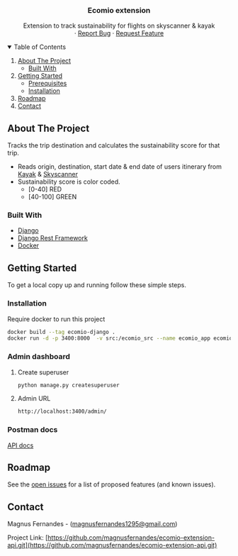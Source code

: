 <!-- PROJECT LOGO -->
<br />
<p align="center">
  <h3 align="center">Ecomio extension</h3>
  <p align="center">
    Extension to track sustainability for flights on skyscanner & kayak
    <br />
    ·
    <a href="https://github.com/magnusfernandes/ecomio-extension-api/issues">Report Bug</a>
    ·
    <a href="https://github.com/magnusfernandes/ecomio-extension-api/issues">Request Feature</a>
  </p>
</p>

<!-- TABLE OF CONTENTS -->
<details open="open">
  <summary>Table of Contents</summary>
  <ol>
    <li>
      <a href="#about-the-project">About The Project</a>
      <ul>
        <li><a href="#built-with">Built With</a></li>
      </ul>
    </li>
    <li>
      <a href="#getting-started">Getting Started</a>
      <ul>
        <li><a href="#prerequisites">Prerequisites</a></li>
        <li><a href="#installation">Installation</a></li>
      </ul>
    </li>
    <li><a href="#roadmap">Roadmap</a></li>
    <li><a href="#contact">Contact</a></li>
  </ol>
</details>

<!-- ABOUT THE PROJECT -->

## About The Project

Tracks the trip destination and calculates the sustainability score for that trip.

- Reads origin, destination, start date & end date of users itinerary from [Kayak](kayak.com) & [Skyscanner](https://www.skyscanner.com/)
- Sustainability score is color coded.
  - [0-40] RED
  - [40-100] GREEN

### Built With

- [Django](https://www.djangoproject.com/)
- [Django Rest Framework](https://www.django-rest-framework.org/)
- [Docker](https://www.docker.com/)

<!-- GETTING STARTED -->

## Getting Started

To get a local copy up and running follow these simple steps.

### Installation

Require docker to run this project

  ```sh
  docker build --tag ecomio-django .
  docker run -d -p 3400:8000  -v src:/ecomio_src --name ecomio_app ecomio-django
  ```

### Admin dashboard

1. Create superuser
   ```sh
   python manage.py createsuperuser
   ```
2. Admin URL
   ```sh
   http://localhost:3400/admin/
   ```

### Postman docs
[API docs](https://github.com/magnusfernandes/ecomio-extension-api/docs/postman_collection.json)

<!-- ROADMAP -->

## Roadmap

See the [open issues](https://github.com/magnusfernandes/ecomio-extension-api/issues) for a list of proposed features (and known issues).

<!-- CONTACT -->

## Contact

Magnus Fernandes - (magnusfernandes1295@gmail.com)

Project Link: [https://github.com/magnusfernandes/ecomio-extension-api.git](https://github.com/magnusfernandes/ecomio-extension-api.git)
